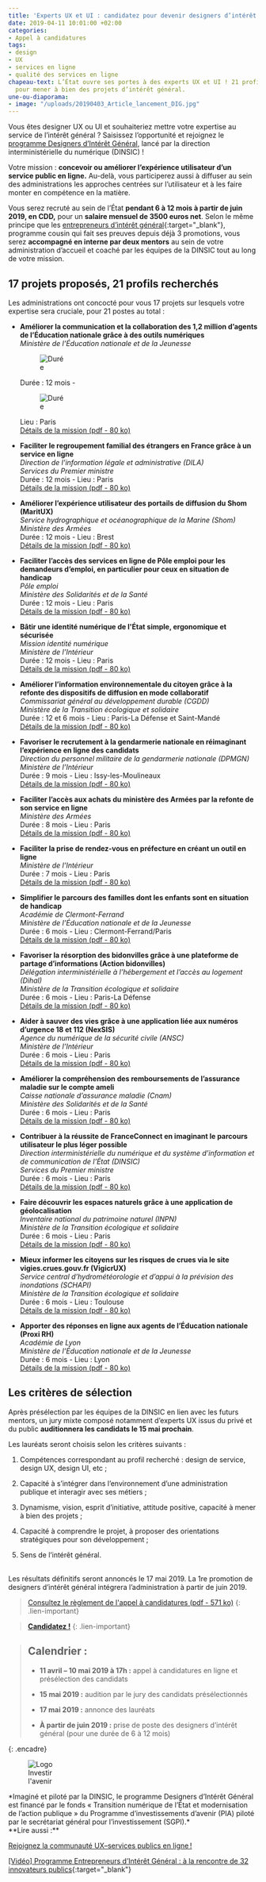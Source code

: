 ```yaml
---
title: 'Experts UX et UI : candidatez pour devenir designers d’intérêt général !'
date: 2019-04-11 10:01:00 +02:00
categories:
- Appel à candidatures
tags:
- design
- UX
- services en ligne
- qualité des services en ligne
chapeau-text: L’État ouvre ses portes à des experts UX et UI ! 21 profils sont recherchés
  pour mener à bien des projets d’intérêt général.
une-ou-diaporama:
- image: "/uploads/20190403_Article_lancement_DIG.jpg"
---
```


Vous êtes designer UX ou UI et souhaiteriez mettre votre expertise au service de l’intérêt général ? Saisissez l’opportunité et rejoignez le [programme Designers d’Intérêt Général](https://www.numerique.gouv.fr/actualites/lancement-designers-interet-general-administrations-proposez-vos-projets-ux-design/), lancé par la direction interministérielle du numérique (DINSIC) !

Votre mission : **concevoir ou améliorer l’expérience utilisateur d’un service public en ligne.** Au-delà, vous participerez aussi à diffuser au sein des administrations les approches centrées sur l’utilisateur et à les faire monter en compétence en la matière.

Vous serez recruté au sein de l’État **pendant 6 à 12 mois à partir de juin 2019, en CDD,** pour un **salaire mensuel de 3500 euros net**. Selon le même principe que les [entrepreneurs d’intérêt général](https://entrepreneur-interet-general.etalab.gouv.fr/ "entrepreneurs d’intérêt général"){:target="_blank"}, programme cousin qui fait ses preuves depuis déjà 3 promotions, vous serez **accompagné en interne par deux mentors** au sein de votre administration d’accueil et coaché par les équipes de la DINSIC tout au long de votre mission.

## 17 projets proposés, 21 profils recherchés

Les administrations ont concocté pour vous 17 projets sur lesquels votre expertise sera cruciale, pour 21 postes au total :

* **Améliorer la communication et la collaboration des 1,2 million d’agents de l’Éducation nationale grâce à des outils numériques**
<br>*Ministère de l’Éducation nationale et de la Jeunesse*
<br><figure class='image-left' style='width: 10%;'><img src="/uploads/calendar.png" alt="Durée"/></figure>
Durée : 12 mois  -  <figure class='image-left' style='width: 10%;'><img src="/uploads/calendar.png" alt="Durée"/></figure>
Lieu : Paris
<br>[Détails de la mission (pdf - 80 ko)](/uploads/designers-interet-general_outils-numeriques-education-nationale.pdf)

* **Faciliter le regroupement familial des étrangers en France grâce à un service en ligne**
<br>*Direction de l’information légale et administrative (DILA)*
<br>*Services du Premier ministre*
<br>Durée : 12 mois  -  Lieu : Paris
<br>[Détails de la mission (pdf - 80 ko)](/uploads/designers-interet-general_regroupement-familial.pdf)

* **Améliorer l’expérience utilisateur des portails de diffusion du Shom (MaritUX)**
<br>*Service hydrographique et océanographique de la Marine (Shom)*
<br>*Ministère des Armées*
<br>Durée : 12 mois  -  Lieu : Brest
<br>[Détails de la mission (pdf - 80 ko)](/uploads/designers-interet-general_maritUX.pdf)

* **Faciliter l’accès des services en ligne de Pôle emploi pour les demandeurs d’emploi, en particulier pour ceux en situation de handicap**
<br>*Pôle emploi*
<br>*Ministère des Solidarités et de la Santé*
<br>Durée : 12 mois  -  Lieu : Paris
<br>[Détails de la mission (pdf - 80 ko)](/uploads/designers-interet-general_pole-emploi.pdf)

* **Bâtir une identité numérique de l'État simple, ergonomique et sécurisée**
<br>*Mission identité numérique*
<br>*Ministère de l’Intérieur*
<br>Durée : 12 mois  -  Lieu : Paris
<br>[Détails de la mission (pdf - 80 ko)](/uploads/designers-interet-general_identite-numerique.pdf)

* **Améliorer l’information environnementale du citoyen grâce à la refonte des dispositifs de diffusion en mode collaboratif**
<br>*Commissariat général au développement durable (CGDD)*
<br>*Ministère de la Transition écologique et solidaire*
<br>Durée : 12 et 6 mois  -  Lieu : Paris-La Défense et Saint-Mandé
<br>[Détails de la mission (pdf - 80 ko)](/uploads/designers-interet-general_information-environnementale.pdf)

* **Favoriser le recrutement à la gendarmerie nationale en réimaginant l’expérience en ligne des candidats**
<br>*Direction du personnel militaire de la gendarmerie nationale (DPMGN)*
<br>*Ministère de l’Intérieur*
<br>Durée : 9 mois  -  Lieu : Issy-les-Moulineaux
<br>[Détails de la mission (pdf - 80 ko)](/uploads/designers-interet-general_recrutement-gendarmerie-nationale.pdf)

* **Faciliter l’accès aux achats du ministère des Armées par la refonte de son service en ligne**
<br>*Ministère des Armées*
<br>Durée : 8 mois  -  Lieu : Paris
<br>[Détails de la mission (pdf - 80 ko)](/uploads/designers-interet-general_achats-ministere-armees.pdf)

* **Faciliter la prise de rendez-vous en préfecture en créant un outil en ligne**
<br>*Ministère de l’Intérieur*
<br>Durée : 7 mois  -  Lieu : Paris
<br>[Détails de la mission (pdf - 80 ko)](/uploads/designers-interet-general_rendez-vous-prefecture.pdf)

* **Simplifier le parcours des familles dont les enfants sont en situation de handicap**
<br>*Académie de Clermont-Ferrand*
<br>*Ministère de l’Éducation nationale et de la Jeunesse*
<br>Durée : 6 mois  -  Lieu : Clermont-Ferrand/Paris
<br>[Détails de la mission (pdf - 80 ko)](/uploads/designers-interet-general_parcours-familles-handicap.pdf)

* **Favoriser la résorption des bidonvilles grâce à une plateforme de partage d’informations (Action bidonvilles)**
<br>*Délégation interministérielle à l’hébergement et l’accès au logement (Dihal)*
<br>*Ministère de la Transition écologique et solidaire*
<br>Durée : 6 mois  -  Lieu : Paris-La Défense
<br>[Détails de la mission (pdf - 80 ko)](/uploads/designers-interet-general_action-bidonvilles.pdf)

* **Aider à sauver des vies grâce à une application liée aux numéros d’urgence 18 et 112 (NexSIS)**
<br>*Agence du numérique de la sécurité civile (ANSC)*
<br>*Ministère de l’Intérieur*
<br>Durée : 6 mois  -  Lieu : Paris
<br>[Détails de la mission (pdf - 80 ko)](/uploads/designers-interet-general_nexsis.pdf)

* **Améliorer la compréhension des remboursements de l’assurance maladie sur le compte ameli**
<br>*Caisse nationale d’assurance maladie (Cnam)*
<br>*Ministère des Solidarités et de la Santé*
<br>Durée : 6 mois  -  Lieu : Paris
<br>[Détails de la mission (pdf - 80 ko)](/uploads/designers-interet-general_ameli.pdf)

* **Contribuer à la réussite de FranceConnect en imaginant le parcours utilisateur le plus léger possible**
<br>*Direction interministérielle du numérique et du système d’information et de communication de l’État (DINSIC)*
<br>*Services du Premier ministre*
<br>Durée : 6 mois  -  Lieu : Paris
<br>[Détails de la mission (pdf - 80 ko)](/uploads/designers-interet-general_franceconnect.pdf)

* **Faire découvrir les espaces naturels grâce à une application de géolocalisation**
<br>*Inventaire national du patrimoine naturel (INPN)*
<br>*Ministère de la Transition écologique et solidaire*
<br>Durée : 6 mois  -  Lieu : Paris
<br>[Détails de la mission (pdf - 80 ko)](/uploads/designers-interet-general_espaces-naturels.pdf)

* **Mieux informer les citoyens sur les risques de crues via le site vigies.crues.gouv.fr (VigicrUX)**
<br>*Service central d’hydrométéorologie et d’appui à la prévision des inondations (SCHAPI)*
<br>*Ministère de la Transition écologique et solidaire*
<br>Durée : 6 mois  -  Lieu : Toulouse
<br>[Détails de la mission (pdf - 80 ko)](/uploads/designers-interet-general_vigicrux.pdf)

* **Apporter des réponses en ligne aux agents de l’Éducation nationale (Proxi RH)**
<br>*Académie de Lyon*
<br>*Ministère de l’Éducation nationale et de la Jeunesse*
<br>Durée : 6 mois  -  Lieu : Lyon
<br>[Détails de la mission (pdf - 80 ko)](/uploads/designers-interet-general_proxi-rh.pdf)

## Les critères de sélection

Après présélection par les équipes de la DINSIC en lien avec les futurs mentors, un jury mixte composé notamment d’experts UX issus du privé et du public **auditionnera les candidats le 15 mai prochain**.

Les lauréats seront choisis selon les critères suivants :
1. Compétences correspondant au profil recherché : design de service, design UX, design UI, etc ;

2. Capacité à s’intégrer dans l’environnement d’une administration publique et interagir avec ses métiers ;

3. Dynamisme, vision, esprit d’initiative, attitude positive, capacité à mener à bien des projets ;

4. Capacité à comprendre le projet, à proposer des orientations stratégiques pour son développement ;

5. Sens de l’intérêt général.

<br>
Les résultats définitifs seront annoncés le 17 mai 2019. La 1re promotion de designers d’intérêt général intégrera l’administration à partir de juin 2019.

> [Consultez le règlement de l'appel à candidatures (pdf - 571 ko)](/uploads/designers-interet-general_reglement-candidature.pdf)
{: .lien-important}

> [**Candidatez !**](https://www.demarches-simplifiees.fr/commencer/candidature_designer_interet_general)
{: .lien-important}

> ## Calendrier :
> 
> * **11 avril – 10 mai 2019 à 17h :** appel à candidatures en ligne et présélection des candidats
> 
> * **15 mai 2019 :** audition par le jury des candidats présélectionnés
> 
> * **17 mai 2019 :** annonce des lauréats
> 
> * **À partir de juin 2019 :** prise de poste des designers d’intérêt général (pour une durée de 6 à 12 mois)
> 
{: .encadre}

<figure class='image-left' style='width: 10%;'><img src="/uploads/logo_investirlavenir_rvb.png" alt="Logo Investir l'avenir"/></figure>
*Imaginé et piloté par la DINSIC, le programme Designers d’Intérêt Général est financé par le fonds « Transition numérique de l’État et modernisation de l’action publique » du Programme d’investissements d’avenir (PIA) piloté par le secrétariat général pour l’investissement (SGPI).*


<br>
**Lire aussi :**

[Rejoignez la communauté UX–services publics en ligne !](https://www.numerique.gouv.fr/actualites/rejoignez-la-communaute-ux-services-publics-en-ligne/ "Rejoignez la communauté UX–services publics en ligne !")

[[Vidéo] Programme Entrepreneurs d’Intérêt Général : à la rencontre de 32 innovateurs publics](https://www.etalab.gouv.fr/videoprogramme-entrepreneurs-dinteret-general-a-la-rencontre-de-32-innovateurs-publics "Vidéo - Programme Entrepreneurs d’Intérêt Général : à la rencontre de 32 innovateurs publics - Nouvelle fenêtre"){:target="_blank"}